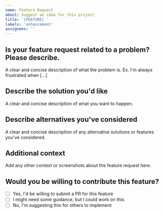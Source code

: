 ```yaml
---
name: Feature Request
about: Suggest an idea for this project
title: '[FEATURE] '
labels: 'enhancement'
assignees: ''
---
```


## Is your feature request related to a problem? Please describe.
A clear and concise description of what the problem is. Ex. I'm always frustrated when [...]

## Describe the solution you'd like
A clear and concise description of what you want to happen.

## Describe alternatives you've considered
A clear and concise description of any alternative solutions or features you've considered.

## Additional context
Add any other context or screenshots about the feature request here.

## Would you be willing to contribute this feature?
- [ ] Yes, I'd be willing to submit a PR for this feature
- [ ] I might need some guidance, but I could work on this
- [ ] No, I'm suggesting this for others to implement